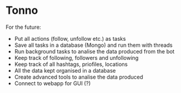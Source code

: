 # Tonno

For the future:

- Put all actions (follow, unfollow etc.) as tasks
- Save all tasks in a database (Mongo) and run them with threads
- Run background tasks to analise the data produced from the bot
- Keep track of following, followers and unfollowing
- Keep track of all hashtags, priofiles, locations
- All the data kept organised in a database
- Create advanced tools to analise the data produced
- Connect to webapp for GUI (?)
